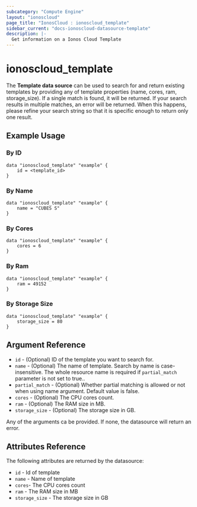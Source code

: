 ```yaml
---
subcategory: "Compute Engine"
layout: "ionoscloud"
page_title: "IonosCloud : ionoscloud_template"
sidebar_current: "docs-ionoscloud-datasource-template"
description: |-
  Get information on a Ionos Cloud Template
---
```


# ionoscloud_template

The **Template data source** can be used to search for and return existing templates by providing any of template properties (name, cores, ram, storage_size).
If a single match is found, it will be returned. If your search results in multiple matches, an error will be returned.
When this happens, please refine your search string so that it is specific enough to return only one result.

## Example Usage

### By ID
```hcl
data "ionoscloud_template" "example" {
	id = <template_id>
}
```

### By Name
```hcl
data "ionoscloud_template" "example" {
	name = "CUBES S"
}
```

### By Cores
```hcl
data "ionoscloud_template" "example" {
	cores = 6
}
```

### By Ram
```hcl
data "ionoscloud_template" "example" {
	ram = 49152
}
```

### By Storage Size
```hcl
data "ionoscloud_template" "example" {
	storage_size = 80
}
```

## Argument Reference

* `id` - (Optional) ID of the template you want to search for.
* `name` - (Optional) The name of template. Search by name is case-insensitive. The whole resource name is required if `partial_match` parameter is not set to true..
* `partial_match` - (Optional) Whether partial matching is allowed or not when using name argument. Default value is false.
* `cores` - (Optional) The CPU cores count.
* `ram` - (Optional) The RAM size in MB.
* `storage_size` - (Optional) The storage size in GB.

Any of the arguments ca be provided. If none, the datasource will return an error.

## Attributes Reference

The following attributes are returned by the datasource:

* `id` - Id of template
* `name` - Name of template
* `cores`- The CPU cores count
* `ram` - The RAM size in MB
* `storage_size` - The storage size in GB
